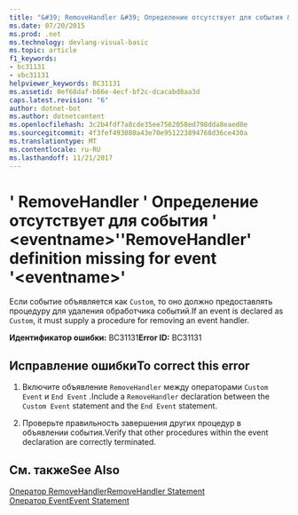 ```yaml
---
title: "&#39; RemoveHandler &#39; Определение отсутствует для события &#39; &lt;eventname&gt;&#39;"
ms.date: 07/20/2015
ms.prod: .net
ms.technology: devlang-visual-basic
ms.topic: article
f1_keywords:
- bc31131
- vbc31131
helpviewer_keywords: BC31131
ms.assetid: 0ef68daf-b66e-4ecf-bf2c-dcacabd8aa3d
caps.latest.revision: "6"
author: dotnet-bot
ms.author: dotnetcontent
ms.openlocfilehash: 3c2b4fdf7a8cde35ee7562058ed798dda8eaed0e
ms.sourcegitcommit: 4f3fef493080a43e70e951223894768d36ce430a
ms.translationtype: MT
ms.contentlocale: ru-RU
ms.lasthandoff: 11/21/2017
---
```

# <a name="39removehandler39-definition-missing-for-event-39lteventnamegt39"></a><span data-ttu-id="ca717-102">&#39; RemoveHandler &#39; Определение отсутствует для события &#39; &lt;eventname&gt;&#39;</span><span class="sxs-lookup"><span data-stu-id="ca717-102">&#39;RemoveHandler&#39; definition missing for event &#39;&lt;eventname&gt;&#39;</span></span>
<span data-ttu-id="ca717-103">Если событие объявляется как `Custom`, то оно должно предоставлять процедуру для удаления обработчика событий.</span><span class="sxs-lookup"><span data-stu-id="ca717-103">If an event is declared as `Custom`, it must supply a procedure for removing an event handler.</span></span>  
  
 <span data-ttu-id="ca717-104">**Идентификатор ошибки:** BC31131</span><span class="sxs-lookup"><span data-stu-id="ca717-104">**Error ID:** BC31131</span></span>  
  
## <a name="to-correct-this-error"></a><span data-ttu-id="ca717-105">Исправление ошибки</span><span class="sxs-lookup"><span data-stu-id="ca717-105">To correct this error</span></span>  
  
1.  <span data-ttu-id="ca717-106">Включите объявление `RemoveHandler` между операторами `Custom Event` и `End Event` .</span><span class="sxs-lookup"><span data-stu-id="ca717-106">Include a `RemoveHandler` declaration between the `Custom Event` statement and the `End Event` statement.</span></span>  
  
2.  <span data-ttu-id="ca717-107">Проверьте правильность завершения других процедур в объявлении события.</span><span class="sxs-lookup"><span data-stu-id="ca717-107">Verify that other procedures within the event declaration are correctly terminated.</span></span>  
  
## <a name="see-also"></a><span data-ttu-id="ca717-108">См. также</span><span class="sxs-lookup"><span data-stu-id="ca717-108">See Also</span></span>  
 [<span data-ttu-id="ca717-109">Оператор RemoveHandler</span><span class="sxs-lookup"><span data-stu-id="ca717-109">RemoveHandler Statement</span></span>](../../visual-basic/language-reference/statements/removehandler-statement.md)  
 [<span data-ttu-id="ca717-110">Оператор Event</span><span class="sxs-lookup"><span data-stu-id="ca717-110">Event Statement</span></span>](../../visual-basic/language-reference/statements/event-statement.md)
